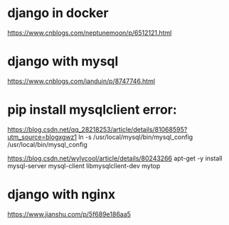 # django in docker
https://www.cnblogs.com/neptunemoon/p/6512121.html

# django with mysql
https://www.cnblogs.com/ianduin/p/8747746.html

# pip install mysqlclient error:
https://blog.csdn.net/qq_28218253/article/details/81068595?utm_source=blogxgwz1
ln -s /usr/local/mysql/bin/mysql_config /usr/local/bin/mysql_config

https://blog.csdn.net/wylycool/article/details/80243266
apt-get -y install mysql-server mysql-client libmysqlclient-dev  mytop

# django with nginx
https://www.jianshu.com/p/5f689e186aa5
